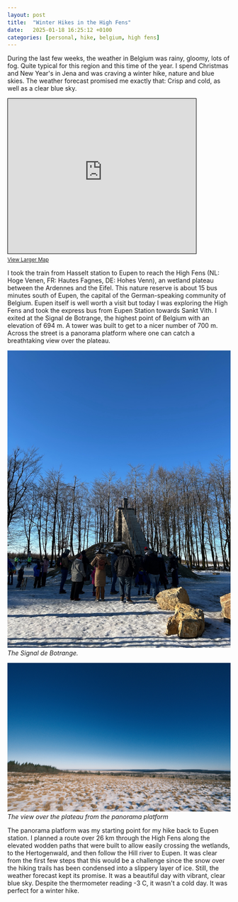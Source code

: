 ```yaml
---
layout: post
title:  "Winter Hikes in the High Fens"
date:   2025-01-18 16:25:12 +0100
categories: [personal, hike, belgium, high fens]
---
```


During the last few weeks, the weather in Belgium was rainy, gloomy, lots of fog. Quite typical for this region and this time of the year. I spend Christmas and New Year's in Jena and was craving a winter hike, nature and blue skies. The weather forecast promised me exactly that: Crisp and cold, as well as a clear blue sky.

<iframe width="425" height="350" src="https://www.openstreetmap.org/export/embed.html?bbox=4.218750000000001%2C49.83975383204511%2C7.967834472656251%2C51.155231611562265&amp;layer=mapnik&amp;marker=50.50207262318312%2C6.093292236328125" style="border: 1px solid black"></iframe><br/><small><a href="https://www.openstreetmap.org/?mlat=50.502&amp;mlon=6.093#map=9/50.502/6.093">View Larger Map</a></small>

I took the train from Hasselt station to Eupen to reach the High Fens (NL: Hoge Venen, FR: Hautes Fagnes, DE: Hohes Venn), an wetland plateau between the Ardennes and the Eifel. This nature reserve is about 15 bus minutes south of Eupen, the capital of the German-speaking community of Belgium. Eupen itself is well worth a visit but today I was exploring the High Fens and took the express bus from Eupen Station towards Sankt Vith. I exited at the Signal de Botrange, the highest point of Belgium with an elevation of 694 m. A tower was built to get to a nicer number of 700 m. Across the street is a panorama platform where one can catch a breathtaking view over the plateau.

![The Signal de Botrange](/assets/images/2025-01-18-High-Fens-Hike/IMG_4423.jpeg)
*The Signal de Botrange.*

![The view from the panorama platform](/assets/images/2025-01-18-High-Fens-Hike/DSCF1524.jpeg)
*The view over the plateau from the panorama platform*

The panorama platform was my starting point for my hike back to Eupen station. I planned a route over 26 km through  the High Fens along the elevated wodden paths that were built to allow easily crossing the wetlands, to the Hertogenwald, and then follow the Hill river to Eupen. It was clear from the first few steps that this would be a challenge since the snow over the hiking trails has been condensed into a slippery layer of ice. Still, the weather forecast kept its promise. It was a beautiful day with vibrant, clear blue sky. Despite the thermometer reading -3 C, it wasn't a cold day. It was perfect for a winter hike. 

